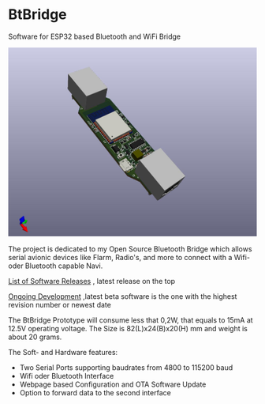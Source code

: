 # BtBridge
Software for ESP32 based Bluetooth and WiFi Bridge

![BTBridge]( https://github.com/iltis42/BtBridge/blob/master/hardware/BTBridge.jpg  )

The project is dedicated to my Open Source Bluetooth Bridge which allows serial avionic devices like Flarm, Radio's, and more to connect with a Wifi- oder Bluetooth capable Navi.

[List of Software Releases](https://github.com/iltis42/BtBridge/releases/) , latest release on the top <br>

[Ongoing Development](https://github.com/iltis42/BtBridge/tree/master/images) ,latest beta software is the one with the highest revision number or newest date


The BtBridge Prototype will consume less that 0,2W, that equals to 15mA at 12.5V operating voltage. The Size is 82(L)x24(B)x20(H) mm and weight is about 20 grams.

The Soft- and Hardware features:

- Two Serial Ports supporting baudrates from 4800 to 115200 baud
- Wifi oder Bluetooth Interface
- Webpage based Configuration and OTA Software Update
- Option to forward data to the second interface


